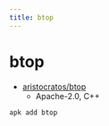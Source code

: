 ```yaml
---
title: btop
---
```


# btop

- [aristocratos/btop](https://github.com/aristocratos/btop)
  - Apache-2.0, C++

```bash
apk add btop
```
